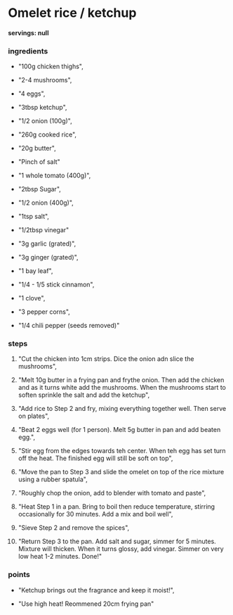 # Omelet rice / ketchup
#### servings: null
### ingredients
- "100g chicken thighs",
- "2-4 mushrooms",
- "4 eggs",
- "3tbsp ketchup",
- "1/2 onion (100g)",
- "260g cooked rice",
- "20g butter",
- "Pinch of salt"

- "1 whole tomato (400g)",
- "2tbsp Sugar",
- "1/2 onion (400g)",
- "1tsp salt",
- "1/2tbsp vinegar"

- "3g garlic (grated)",
- "3g ginger (grated)",
- "1 bay leaf",
- "1/4 - 1/5 stick cinnamon",
- "1 clove",
- "3 pepper corns",
- "1/4 chili pepper (seeds removed)"


### steps
1. "Cut the chicken into 1cm strips. Dice the onion adn slice the mushrooms",

2. "Melt 10g butter in a frying pan and frythe onion. Then add the chicken and as it turns white add the mushrooms. When the mushrooms start to soften sprinkle the salt and add the ketchup",

3. "Add rice to Step 2 and fry, mixing everything together well. Then serve on plates",

4. "Beat 2 eggs well (for 1 person). Melt 5g butter in pan and add beaten egg.",

5. "Stir egg from the edges towards teh center. When teh egg has set turn off the heat. The finished egg will still be soft on top",

6. "Move the pan to Step 3 and slide the omelet on top of the rice mixture using a rubber spatula",

7. "Roughly chop the onion, add to blender with tomato and paste",

8. "Heat Step 1 in a pan. Bring to boil then reduce temperature, stirring occasionally for 30 minutes. Add a mix and boil well",

9. "Sieve Step 2 and remove the spices",

10. "Return Step 3 to the pan. Add salt and sugar, simmer for 5 minutes. Mixture will thicken. When it turns glossy, add vinegar. Simmer on very low heat 1-2 minutes. Done!"

### points
- "Ketchup brings out the fragrance and keep it moist!",

- "Use high heat! Reommened 20cm frying pan"